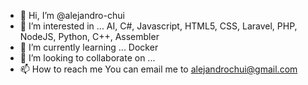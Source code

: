 - 👋 Hi, I’m @alejandro-chui
- 👀 I’m interested in ...
AI, C#, Javascript, HTML5, CSS, Laravel, PHP, NodeJS, Python, C++, Assembler
- 🌱 I’m currently learning ...
Docker
- 💞️ I’m looking to collaborate on ...
- 📫 How to reach me 
You can email me to alejandrochui@gmail.com

<!---
alejandro-chui/alejandro-chui is a ✨ special ✨ repository because its `README.md` (this file) appears on your GitHub profile.
You can click the Preview link to take a look at your changes.
--->
